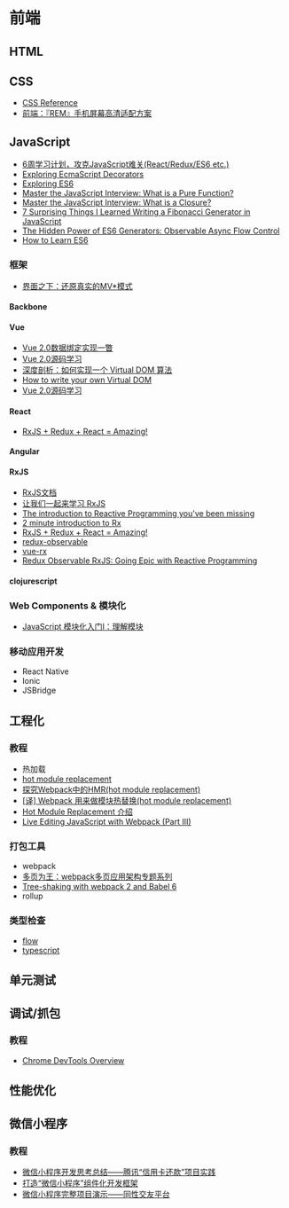 # 前端

## HTML

## CSS

- [CSS Reference](http://tympanus.net/codrops/css_reference/)
- [前端：『REM』手机屏幕高清适配方案](https://github.com/hbxeagle/rem/blob/master/HD_ADAPTER.md?hmsr=toutiao.io&utm_medium=toutiao.io&utm_source=toutiao.io)

## JavaScript

- [6周学习计划，攻克JavaScript难关(React/Redux/ES6 etc.)](https://zhuanlan.zhihu.com/p/23412169?hmsr=toutiao.io&utm_medium=toutiao.io&utm_source=toutiao.io)
- [Exploring EcmaScript Decorators](https://medium.com/google-developers/exploring-es7-decorators-76ecb65fb841#.q9y6lds89)
- [Exploring ES6](http://exploringjs.com/es6/index.html#toc_ch_proxies)
- [Master the JavaScript Interview: What is a Pure Function?](https://medium.com/javascript-scene/master-the-javascript-interview-what-is-a-pure-function-d1c076bec976#.zhugbzufn)
- [Master the JavaScript Interview: What is a Closure?](https://medium.com/javascript-scene/master-the-javascript-interview-what-is-a-closure-b2f0d2152b36#.ousbqclrp)
- [7 Surprising Things I Learned Writing a Fibonacci Generator in JavaScript](https://medium.com/javascript-scene/7-surprising-things-i-learned-writing-a-fibonacci-generator-4886a5c87710#.37vob8f4r)
- [The Hidden Power of ES6 Generators: Observable Async Flow Control](https://medium.com/javascript-scene/the-hidden-power-of-es6-generators-observable-async-flow-control-cfa4c7f31435#.wvvx6nnai)
- [How to Learn ES6](https://medium.com/javascript-scene/how-to-learn-es6-47d9a1ac2620#.hf22cwadg)

### 框架

- [界面之下：还原真实的MV*模式](https://github.com/livoras/blog/issues/11)

#### Backbone

#### Vue

- [Vue 2.0数据绑定实现一瞥](http://jimliu.net/2016/04/29/a-brief-look-at-vue-2-reactivity/)
- [Vue 2.0源码学习](https://segmentfault.com/a/1190000007484936)
- [深度剖析：如何实现一个 Virtual DOM 算法](https://github.com/livoras/blog/issues/13)
- [How to write your own Virtual DOM](https://medium.com/@deathmood/how-to-write-your-own-virtual-dom-ee74acc13060#.n7053pm53)
- [Vue 2.0源码学习](https://segmentfault.com/a/1190000007484936)

#### React

- [RxJS + Redux + React = Amazing!](https://zhuanlan.zhihu.com/p/24263212?hmsr=toutiao.io&utm_medium=toutiao.io&utm_source=toutiao.io)

#### Angular

#### RxJS

- [RxJS文档](http://reactivex.io/rxjs/manual/overview.html)
- [让我们一起来学习 RxJS](https://fe.ele.me/let-us-learn-rxjs/)
- [The introduction to Reactive Programming you've been missing](https://gist.github.com/staltz/868e7e9bc2a7b8c1f754)
- [2 minute introduction to Rx](https://medium.com/@andrestaltz/2-minute-introduction-to-rx-24c8ca793877#.itaurw3t0)
- [RxJS + Redux + React = Amazing!](https://www.youtube.com/watch?v=AslncyG8whg)
- [redux-observable](https://github.com/redux-observable/redux-observable)
- [vue-rx](https://github.com/vuejs/vue-rx)
- [Redux Observable RxJS: Going Epic with Reactive Programming](http://www.robinwieruch.de/redux-observable-rxjs/)

#### clojurescript

### Web Components & 模块化

- [JavaScript 模块化入门Ⅰ：理解模块](https://zhuanlan.zhihu.com/p/22890374?hmsr=toutiao.io&utm_medium=toutiao.io&utm_source=toutiao.io)

### 移动应用开发

- React Native
- Ionic
- JSBridge

## 工程化

### 教程

- 热加载
 - [hot module replacement](https://github.com/webpack/docs/wiki/hot-module-replacement)
 - [探究Webpack中的HMR(hot module replacement)](https://blog.oyyd.net/post/how_does_react_hot_loader_works)
 - [[译] Webpack 用来做模块热替换(hot module replacement)](https://segmentfault.com/a/1190000003872635)
 - [Hot Module Replacement 介绍](http://cupools.github.io/2016/07010/)
 - [Live Editing JavaScript with Webpack (Part III)](http://jlongster.com/Backend-Apps-with-Webpack--Part-III)

### 打包工具
 
- webpack
 - [多页为王：webpack多页应用架构专题系列](http://array_huang.coding.me/webpack-book/)
 - [Tree-shaking with webpack 2 and Babel 6](http://www.2ality.com/2015/12/webpack-tree-shaking.html)
- rollup

### 类型检查

- [flow](https://flowtype.org/)
- [typescript](https://www.typescriptlang.org/)

## 单元测试

## 调试/抓包

### 教程

- [Chrome DevTools Overview](https://developer.chrome.com/devtools)

## 性能优化

## 微信小程序

### 教程

- [微信小程序开发思考总结——腾讯“信用卡还款”项目实践](http://mp.weixin.qq.com/s?__biz=MzA3NTYzODYzMg==&mid=2653578147&idx=1&sn=dc8ed8974bd7086389155eecc82e524d&chksm=84b3b1a4b3c438b275dc04bc454b1177fce1e3175841bd09a3be23ca8bf17679e3be90556d68&scene=21#wechat_redirect)
- [打造“微信小程序”组件化开发框架](http://mp.weixin.qq.com/s/2nQzsuqq7Avgs8wsRizUhw)
- [微信小程序完整项目演示——同性交友平台](https://my.oschina.net/osccreate/blog/795761?hmsr=toutiao.io&utm_medium=toutiao.io&utm_source=toutiao.io)
